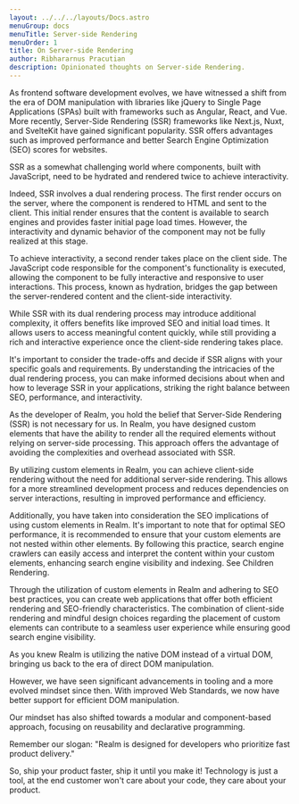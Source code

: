 ```yaml
---
layout: ../../../layouts/Docs.astro
menuGroup: docs
menuTitle: Server-side Rendering
menuOrder: 1
title: On Server-side Rendering
author: Ribhararnus Pracutian
description: Opinionated thoughts on Server-side Rendering.
---
```


As frontend software development evolves, we have witnessed a shift from the era of DOM manipulation with libraries like jQuery to Single Page Applications (SPAs) built with frameworks such as Angular, React, and Vue. More recently, Server-Side Rendering (SSR) frameworks like Next.js, Nuxt, and SvelteKit have gained significant popularity. SSR offers advantages such as improved performance and better Search Engine Optimization (SEO) scores for websites.

SSR as a somewhat challenging world where components, built with JavaScript, need to be hydrated and rendered twice to achieve interactivity.

Indeed, SSR involves a dual rendering process. The first render occurs on the server, where the component is rendered to HTML and sent to the client. This initial render ensures that the content is available to search engines and provides faster initial page load times. However, the interactivity and dynamic behavior of the component may not be fully realized at this stage.

To achieve interactivity, a second render takes place on the client side. The JavaScript code responsible for the component's functionality is executed, allowing the component to be fully interactive and responsive to user interactions. This process, known as hydration, bridges the gap between the server-rendered content and the client-side interactivity.

While SSR with its dual rendering process may introduce additional complexity, it offers benefits like improved SEO and initial load times. It allows users to access meaningful content quickly, while still providing a rich and interactive experience once the client-side rendering takes place.

It's important to consider the trade-offs and decide if SSR aligns with your specific goals and requirements. By understanding the intricacies of the dual rendering process, you can make informed decisions about when and how to leverage SSR in your applications, striking the right balance between SEO, performance, and interactivity.

As the developer of Realm, you hold the belief that Server-Side Rendering (SSR) is not necessary for us. In Realm, you have designed custom elements that have the ability to render all the required elements without relying on server-side processing. This approach offers the advantage of avoiding the complexities and overhead associated with SSR.

By utilizing custom elements in Realm, you can achieve client-side rendering without the need for additional server-side rendering. This allows for a more streamlined development process and reduces dependencies on server interactions, resulting in improved performance and efficiency.

Additionally, you have taken into consideration the SEO implications of using custom elements in Realm. It's important to note that for optimal SEO performance, it is recommended to ensure that your custom elements are not nested within other elements. By following this practice, search engine crawlers can easily access and interpret the content within your custom elements, enhancing search engine visibility and indexing. See <anchor-link href="/docs/learn/children">Children Rendering</anchor-link>.

Through the utilization of custom elements in Realm and adhering to SEO best practices, you can create web applications that offer both efficient rendering and SEO-friendly characteristics. The combination of client-side rendering and mindful design choices regarding the placement of custom elements can contribute to a seamless user experience while ensuring good search engine visibility.

As you knew Realm is utilizing the native DOM instead of a virtual DOM, bringing us back to the era of direct DOM manipulation.

However, we have seen significant advancements in tooling and a more evolved mindset since then. With improved Web Standards, we now have better support for efficient DOM manipulation.

Our mindset has also shifted towards a modular and component-based approach, focusing on reusability and declarative programming.

Remember our slogan: "Realm is designed for developers who prioritize fast product delivery."

So, ship your product faster, ship it until you make it! Technology is just a tool, at the end customer won't care about your code, they care about your product.
